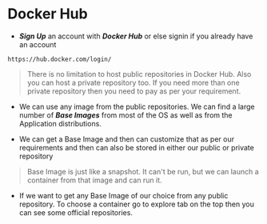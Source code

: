 # Docker Hub

- ***Sign Up*** an account with ***Docker Hub*** or else signin if you already have an account
```
https://hub.docker.com/login/
```

> There is no limitation to host public repositories in Docker Hub. Also you can host a private repository too. If you need more than one private repository then you need to pay as per your requirement.

- We can use any image from the public repositories. We can find a large number of ***Base Images*** from most of the OS as well as from the Application distributions.

- We can get a Base Image and then can customize that as per our requirements and then can also be stored in either our public or private repository

> Base Image is just like a snapshot. It can't be run, but we can launch a container from that image and can run it.

- If we want to get any Base Image of our choice from any public repository. To choose a container go to explore tab on the top then you can see some official repositories.
